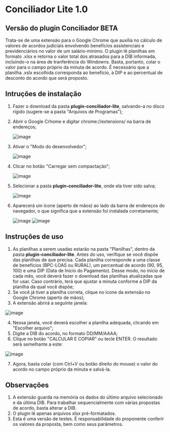 # Conciliador Lite 1.0
 
## Versão do plugin Conciliador BETA

Trata-se de uma extensão para o Google Chrome que auxilia no cálculo de valores de acordos judiciais envolvendo benefícios assistenciais e previdenciários no valor de um salário-mínimo.
O plugin lê planilhas em formato .xlsx e retorna o valor total dos atrasados para a DIB informada, incluindo-o na área de tranferência do Windowns. Basta, portanto, colar o valor para o campo próprio da minuta de acordo.
É necessário que a planilha .xslx escolhida corresponda ao benefício, à DIP e ao percentual de desconto do acordo que será proposto.

## Intruções de instalação

1. Fazer o download da pasta **plugin-conciliador-lite**, salvando-a no disco rígido (sugere-se a pasta "Arquivos de Programas");
2. Abrir o Google Crhome e digitar chrome://extensions/ na barra de endereços;

   ![image](https://github.com/jusmendonca/plugin-conciliador-lite/assets/132851772/2d4d2433-9e81-4324-8641-174159e0f1f8)

3. Ativar o "Modo do desenvolvedor";
   
   ![image](https://github.com/jusmendonca/plugin-conciliador-lite/assets/132851772/d050efcd-7c00-49a6-8d14-92fbbc1676f7)

4. Clicar no botão "Carregar sem compactação";

    ![image](https://github.com/jusmendonca/plugin-conciliador-lite/assets/132851772/ec84741c-4298-4216-afb8-a7e0ea5f017f)

5. Selecionar a pasta **plugin-conciliador-lite**, onde ela tiver sido salva;

   ![image](https://github.com/jusmendonca/plugin-conciliador-lite/assets/132851772/39b1b21e-29eb-4ee4-874b-d7936eaca9d5)

6. Aparecerá um ícone (aperto de mãos) ao lado da barra de endereços do navegador, o que significa que a extensão foi instalada corretamente;

    ![image](https://github.com/jusmendonca/plugin-conciliador-lite/assets/132851772/e8f14997-8608-452a-90b7-76378df39114)
   ![image](https://github.com/jusmendonca/plugin-conciliador-lite/assets/132851772/72a56062-8abc-4b25-bf94-9376ca386889)

## Instruções de uso

1. As planilhas a serem usadas estarão na pasta "Planilhas", dentro da pasta **plugin-conciliador-lite**. Antes do uso, verifique se você dispõe das planilhas de que precisa. Cada planilha corresponde a uma classe de benefícios (BPC-LOAS ou RURAL), um percentual de acordo (90, 95, 100) e uma DIP (Data de Inicío do Pagamento). Desse modo, no início de cada mês, você deverá fazer o download das planilhas atualizadas que for usar. Caso contrário, terá que ajustar a minuta conforme a DIP da planilha da qual você dispõe;
2. Se você já tiver a planilha correta, clique no ícone da extensão no Google Chrome (aperto de mãos);
3. A extensão abrirá a seguinte janela:

![image](https://github.com/jusmendonca/plugin-conciliador-lite/assets/132851772/142ab693-93a0-4057-b804-306e3b8d8226)

4. Nessa janela, você deverá escolher a planilha adequada, clicando em "Escolher arquivo";
5. Digite a DIB do acordo, no formato DD/MM/AAAA;
6. Clique no botão "CALCULAR E COPIAR" ou tecle ENTER. O resultado será semelhante a este:

![image](https://github.com/jusmendonca/plugin-conciliador-lite/assets/132851772/90155799-6548-41b4-b306-932954ce3c74)

7. Agora, basta colar (com Ctrl+V ou botão direito do mouse) o valor do acordo no campo próprio da minuta e salvá-la.

## Observações

1. A extensão guarda na memória os dados do último arquivo selecionado e da última DIB. Para trabalhar sequencialmente com várias propostas de acordo, basta alterar a DIB.
2. O plugin lê apenas arquivos xlsx pré-formatados.
3. Esta é uma versão de testes. É responsabilidade do proponente conferir os valores da proposta, bem como seus parâmetros.
